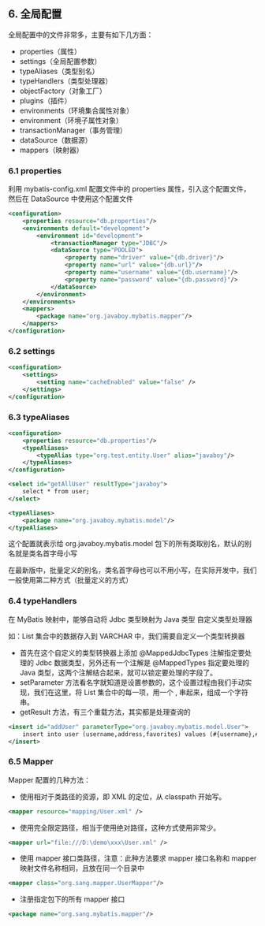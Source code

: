 ## 6. 全局配置
全局配置中的文件非常多，主要有如下几方面：
 * properties（属性）
 * settings（全局配置参数）
 * typeAliases（类型别名）
 * typeHandlers（类型处理器）
 * objectFactory（对象工厂）
 * plugins（插件）
 * environments（环境集合属性对象）
 * environment（环境子属性对象）
 * transactionManager（事务管理）
 * dataSource（数据源）
 * mappers（映射器）

### 6.1 properties
利用 mybatis-config.xml 配置文件中的 properties 属性，引入这个配置文件，然后在 DataSource 中使用这个配置文件
```xml
<configuration>
    <properties resource="db.properties"/>
    <environments default="development">
        <environment id="development">
            <transactionManager type="JDBC"/>
            <dataSource type="POOLED">
                <property name="driver" value="{db.driver}"/>
                <property name="url" value="{db.url}"/>
                <property name="username" value="{db.username}"/>
                <property name="password" value="{db.password}"/>
            </dataSource>
        </environment>
    </environments>
    <mappers>
        <package name="org.javaboy.mybatis.mapper"/>
    </mappers>
</configuration>
```
### 6.2 settings
```xml
<configuration>
    <settings>
        <setting name="cacheEnabled" value="false" />
    </settings>
</configuration>

```
### 6.3 typeAliases
```xml
<configuration>
    <properties resource="db.properties"/>
    <typeAliases>
        <typeAlias type="org.test.entity.User" alias="javaboy"/>
    </typeAliases>
</configuration>
```
```xml
<select id="getAllUser" resultType="javaboy">
    select * from user;
</select>
```
```xml
<typeAliases>
    <package name="org.javaboy.mybatis.model"/>
</typeAliases>
```
这个配置就表示给 org.javaboy.mybatis.model 包下的所有类取别名，默认的别名就是类名首字母小写

在最新版中，批量定义的别名，类名首字母也可以不用小写，在实际开发中，我们一般使用第二种方式（批量定义的方式）

### 6.4 typeHandlers
在 MyBatis 映射中，能够自动将 Jdbc 类型映射为 Java 类型
自定义类型处理器

如：List 集合中的数据存入到 VARCHAR 中，我们需要自定义一个类型转换器
* 首先在这个自定义的类型转换器上添加 @MappedJdbcTypes 注解指定要处理的 Jdbc 数据类型，另外还有一个注解是 @MappedTypes 指定要处理的 Java 类型，这两个注解结合起来，就可以锁定要处理的字段了。
* setParameter 方法看名字就知道是设置参数的，这个设置过程由我们手动实现，我们在这里，将 List 集合中的每一项，用一个 , 串起来，组成一个字符串。
* getResult 方法，有三个重载方法，其实都是处理查询的

```xml
<insert id="addUser" parameterType="org.javaboy.mybatis.model.User">
    insert into user (username,address,favorites) values (#{username},#{address},#{favorites,typeHandler=org.javaboy.mybatis.typehandler.List2VarcharHandler});
</insert>
```

### 6.5 Mapper
Mapper 配置的几种方法：
* 使用相对于类路径的资源，即 XML 的定位，从 classpath 开始写。
```xml
<mapper resource="mapping/User.xml" />
```
* 使用完全限定路径，相当于使用绝对路径，这种方式使用非常少。
```xml
<mapper url="file:///D:\demo\xxx\User.xml" />
```
* 使用 mapper 接口类路径，注意：此种方法要求 mapper 接口名称和 mapper 映射文件名称相同，且放在同一个目录中
```xml
<mapper class="org.sang.mapper.UserMapper"/>
```
* 注册指定包下的所有 mapper 接口
```xml
<package name="org.sang.mybatis.mapper"/>
```